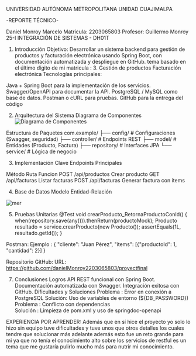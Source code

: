 UNIVERSIDAD AUTÓNOMA METROPOLITANA 
UNIDAD CUAJIMALPA




-REPORTE 
TÉCNICO-





 Daniel Monroy Marcelo
Matrícula: 2203065803
Profesor: Guillermo Monroy
25-I INTEGRACIÓN DE SISTEMAS - DH01T



1. Introducción
Objetivo:
Desarrollar un sistema backend para gestión de productos y facturación electrónica usando Spring Boot, con documentación automatizada y despliegue en GitHub. 
tema basado en el último dígito de mi matricula : 3. Gestión de productos Facturación electrónica
Tecnologías principales:

Java + Spring Boot para la implementación de los servicios. Swagger/OpenAPI para documentar la API. PostgreSQL / MySQL como base de datos. Postman o cURL para pruebas. GitHub para la entrega del código

2. Arquitectura del Sistema
Diagrama de Componentes
![Diagrama de Componentes](https://github.com/user-attachments/assets/42a7a855-8f23-4787-ac80-7ff02f660f6c)



Estructura de Paquetes
com.example/
├── config/          # Configuraciones (Swagger, seguridad)
├── controller/      # Endpoints REST
├── model/           # Entidades (Producto, Factura)
├── repository/      # Interfaces JPA
└── service/         # Lógica de negocio




3. Implementación Clave
Endpoints Principales


Método
Ruta
Funcion
POST
/api/productos
Crear producto
GET
/api/facturas
Listar facturas
POST
/api/facturas
Generar factura con items



4. Base de Datos
Modelo Entidad-Relación

![mer](https://github.com/user-attachments/assets/f275f9a5-475d-49ae-a125-3374f6ed4af1)




5. Pruebas
Unitarias
@Test
void crearProducto_RetornaProductoConId() {
    when(repository.save(any())).thenReturn(productoMock);
    Producto resultado = service.crearProducto(new Producto());
    assertEquals(1L, resultado.getId());
}

Postman:  Ejemplo : 
{
  "cliente": "Juan Pérez",
  "items": [{"productoId": 1, "cantidad": 2}]
}


Repositorio GitHub: 
URL:      https://github.com/danielMonroy2203065803/proyectfinal


7. Conclusiones
Logros
API REST funcional con Spring Boot.
Documentación automatizada con Swagger.
Integración exitosa con GitHub.
Dificultades y Soluciones
Problema : Error en conexión a PostgreSQL
Solución: Uso de variables de entorno (${DB_PASSWORD})
Problema : Conflicto con dependencias  
Solución : Limpieza de pom.xml y uso de springdoc-openapi

EXPERIENCIA POR APRENDER:
Además que en sí hice el proyecto yo solo lo hizo sin equipo  tuve dificultades y tuve unos que otros detalles los cuales tendre que solucionar más adelante además esto fue un reto grande para mi ya que no tenía el conocimiento alto sobre los servicios de restful es un tema que me gustaría pulirlo mucho más para nutrir mi conocimiento.
